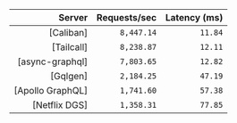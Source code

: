 <!-- PERFORMANCE_RESULTS_START -->

| Server | Requests/sec | Latency (ms) |
|--------:|--------------:|--------------:|
| [Caliban] | `8,447.14` | `11.84` |
| [Tailcall] | `8,238.87` | `12.11` |
| [async-graphql] | `7,803.65` | `12.82` |
| [Gqlgen] | `2,184.25` | `47.19` |
| [Apollo GraphQL] | `1,741.60` | `57.38` |
| [Netflix DGS] | `1,358.31` | `77.85` |

<!-- PERFORMANCE_RESULTS_END -->
